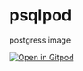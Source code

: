 # psqlpod

postgress image

[![Open in Gitpod](https://gitpod.io/button/open-in-gitpod.svg)](https://gitpod.io/#https://github.com/tailuge/psqlpod)

```

```

